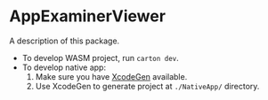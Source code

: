 # AppExaminerViewer

A description of this package.

- To develop WASM project, run `carton dev`.
- To develop native app:
  1. Make sure you have [XcodeGen](https://github.com/yonaskolb/XcodeGen) available.
  2. Use XcodeGen to generate project at `./NativeApp/` directory.
